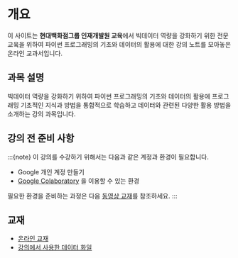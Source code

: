 # 개요

이 사이트는 **현대백화점그룹 인재개발원 교육**에서 빅데이터 역량을 강화하기 위한 전문교육을 위하여 파이썬 프로그래밍의 기초와 데이터의 활용에 대한 강의 노트를 모아놓은  온라인 교과서입니다.

## 과목 설명 

빅데이터 역량을 강화하기 위하여 파이썬 프로그래밍의 기초와 데이터의 활용에 프로그래밍 기초적인 지식과 방법을 통합적으로 학습하고 데이터와 관련된 다양한 활용 방법을 소개하는 강의 과목입니다. 


## 강의 전 준비 사항
 

:::{note}
이 강의를 수강하기 위해서는 다음과 같은 계정과 환경이 필요합니다.

- Google 개인 계정 만들기
- [Google Colaboratory](https://colab.research.google.com/) 을 이용할 수 있는 환경

필요한 환경을 준비하는 과정은 다음 [동영상 교재](https://youtu.be/gxqjDnO-6VA)를 참조하세요.
:::

## 교재

- [온라인 교재]()
- [강의에서 사용한 데이터 화일](https://uos-bigdata.github.io/lab_data/docs/depart.html)


